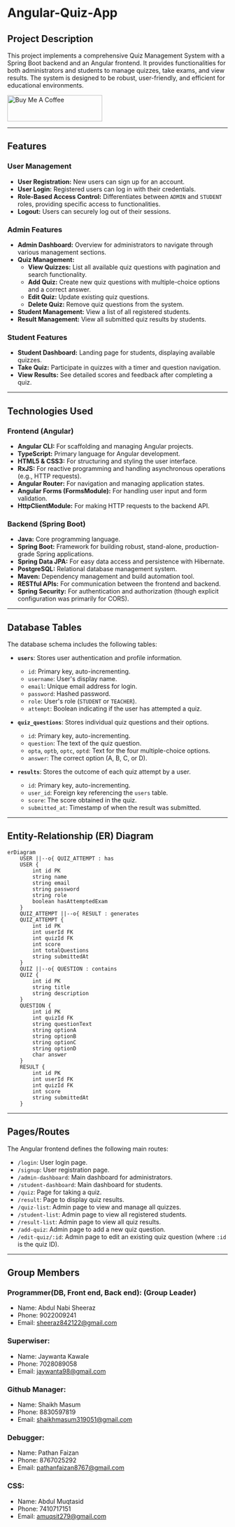 # Angular-Quiz-App
## Project Description
This project implements a comprehensive Quiz Management System with a Spring Boot backend and an Angular frontend. It provides functionalities for both administrators and students to manage quizzes, take exams, and view results. The system is designed to be robust, user-friendly, and efficient for educational environments.

<a href="https://www.buymeacoffee.com/SK_Sheeraz" target="_blank"><img src="https://cdn.buymeacoffee.com/buttons/v2/default-yellow.png" alt="Buy Me A Coffee" style="height: 60px !important;width: 217px !important;" ></a>

---

## Features

### User Management
-   **User Registration:** New users can sign up for an account.
-   **User Login:** Registered users can log in with their credentials.
-   **Role-Based Access Control:** Differentiates between `ADMIN` and `STUDENT` roles, providing specific access to functionalities.
-   **Logout:** Users can securely log out of their sessions.

### Admin Features
-   **Admin Dashboard:** Overview for administrators to navigate through various management sections.
-   **Quiz Management:**
    -   **View Quizzes:** List all available quiz questions with pagination and search functionality.
    -   **Add Quiz:** Create new quiz questions with multiple-choice options and a correct answer.
    -   **Edit Quiz:** Update existing quiz questions.
    -   **Delete Quiz:** Remove quiz questions from the system.
-   **Student Management:** View a list of all registered students.
-   **Result Management:** View all submitted quiz results by students.

### Student Features
-   **Student Dashboard:** Landing page for students, displaying available quizzes.
-   **Take Quiz:** Participate in quizzes with a timer and question navigation.
-   **View Results:** See detailed scores and feedback after completing a quiz.

---

## Technologies Used

### Frontend (Angular)
-   **Angular CLI:** For scaffolding and managing Angular projects.
-   **TypeScript:** Primary language for Angular development.
-   **HTML5 & CSS3:** For structuring and styling the user interface.
-   **RxJS:** For reactive programming and handling asynchronous operations (e.g., HTTP requests).
-   **Angular Router:** For navigation and managing application states.
-   **Angular Forms (FormsModule):** For handling user input and form validation.
-   **HttpClientModule:** For making HTTP requests to the backend API.

### Backend (Spring Boot)
-   **Java:** Core programming language.
-   **Spring Boot:** Framework for building robust, stand-alone, production-grade Spring applications.
-   **Spring Data JPA:** For easy data access and persistence with Hibernate.
-   **PostgreSQL:** Relational database management system.
-   **Maven:** Dependency management and build automation tool.
-   **RESTful APIs:** For communication between the frontend and backend.
-   **Spring Security:** For authentication and authorization (though explicit configuration was primarily for CORS).

---

## Database Tables

The database schema includes the following tables:

-   **`users`**: Stores user authentication and profile information.
    -   `id`: Primary key, auto-incrementing.
    -   `username`: User's display name.
    -   `email`: Unique email address for login.
    -   `password`: Hashed password.
    -   `role`: User's role (`STUDENT` or `TEACHER`).
    -   `attempt`: Boolean indicating if the user has attempted a quiz.

-   **`quiz_questions`**: Stores individual quiz questions and their options.
    -   `id`: Primary key, auto-incrementing.
    -   `question`: The text of the quiz question.
    -   `opta`, `optb`, `optc`, `optd`: Text for the four multiple-choice options.
    -   `answer`: The correct option (A, B, C, or D).

-   **`results`**: Stores the outcome of each quiz attempt by a user.
    -   `id`: Primary key, auto-incrementing.
    -   `user_id`: Foreign key referencing the `users` table.
    -   `score`: The score obtained in the quiz.
    -   `submitted_at`: Timestamp of when the result was submitted.

---

## Entity-Relationship (ER) Diagram

```mermaid
erDiagram
    USER ||--o{ QUIZ_ATTEMPT : has
    USER { 
        int id PK
        string name
        string email
        string password
        string role
        boolean hasAttemptedExam
    }
    QUIZ_ATTEMPT ||--o{ RESULT : generates
    QUIZ_ATTEMPT { 
        int id PK
        int userId FK
        int quizId FK
        int score
        int totalQuestions
        string submittedAt
    }
    QUIZ ||--o{ QUESTION : contains
    QUIZ { 
        int id PK
        string title
        string description
    }
    QUESTION { 
        int id PK
        int quizId FK
        string questionText
        string optionA
        string optionB
        string optionC
        string optionD
        char answer
    }
    RESULT { 
        int id PK
        int userId FK
        int quizId FK
        int score
        string submittedAt
    }
```
---

## Pages/Routes

The Angular frontend defines the following main routes:

-   `/login`: User login page.
-   `/signup`: User registration page.
-   `/admin-dashboard`: Main dashboard for administrators.
-   `/student-dashboard`: Main dashboard for students.
-   `/quiz`: Page for taking a quiz.
-   `/result`: Page to display quiz results.
-   `/quiz-list`: Admin page to view and manage all quizzes.
-   `/student-list`: Admin page to view all registered students.
-   `/result-list`: Admin page to view all quiz results.
-   `/add-quiz`: Admin page to add a new quiz question.
-   `/edit-quiz/:id`: Admin page to edit an existing quiz question (where `:id` is the quiz ID).


---

## Group Members
### Programmer(DB, Front end, Back end): (Group Leader)

- Name: Abdul Nabi Sheeraz
- Phone: 9022009241
- Email: sheeraz842122@gmail.com

### Superwiser:

- Name: Jaywanta Kawale
- Phone: 7028089058
- Email: jaywanta98@gmail.com

### Github Manager:

- Name: Shaikh Masum 
- Phone: 8830597819
- Email: shaikhmasum319051@gmail.com

### Debugger:

- Name: Pathan Faizan
- Phone: 8767025292
- Email: pathanfaizan8767@gmail.com

### CSS:

- Name: Abdul Muqtasid
- Phone: 7410717151
- Email: amuqsit279@gmail.com
